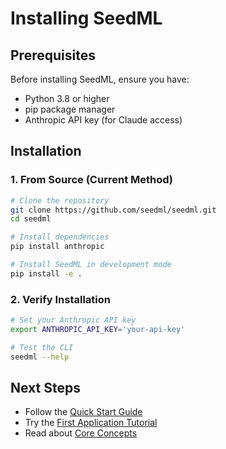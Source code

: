 # Installing SeedML

## Prerequisites

Before installing SeedML, ensure you have:
- Python 3.8 or higher
- pip package manager
- Anthropic API key (for Claude access)

## Installation

### 1. From Source (Current Method)

```bash
# Clone the repository
git clone https://github.com/seedml/seedml.git
cd seedml

# Install dependencies
pip install anthropic

# Install SeedML in development mode
pip install -e .
```

### 2. Verify Installation

```bash
# Set your Anthropic API key
export ANTHROPIC_API_KEY='your-api-key'

# Test the CLI
seedml --help
```

## Next Steps

- Follow the [Quick Start Guide](quick-start.md)
- Try the [First Application Tutorial](first-app.md)
- Read about [Core Concepts](../core-concepts/overview.md)
